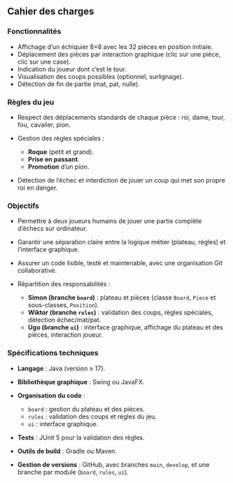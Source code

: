 ## Cahier des charges

### Fonctionnalités

* Affichage d’un échiquier 8×8 avec les 32 pièces en position initiale.
* Déplacement des pièces par interaction graphique (clic sur une pièce, clic sur une case).
* Indication du joueur dont c’est le tour.
* Visualisation des coups possibles (optionnel, surlignage).
* Détection de fin de partie (mat, pat, nulle).

### Règles du jeu

* Respect des déplacements standards de chaque pièce : roi, dame, tour, fou, cavalier, pion.
* Gestion des règles spéciales :

  * **Roque** (petit et grand).
  * **Prise en passant**.
  * **Promotion** d’un pion.
* Détection de l’échec et interdiction de jouer un coup qui met son propre roi en danger.

### Objectifs

* Permettre à deux joueurs humains de jouer une partie complète d’échecs sur ordinateur.
* Garantir une séparation claire entre la logique métier (plateau, règles) et l’interface graphique.
* Assurer un code lisible, testé et maintenable, avec une organisation Git collaborative.
* Répartition des responsabilités :

  * **Simon (branche `board`)** : plateau et pièces (classe `Board`, `Piece` et sous-classes, `Position`).
  * **Wiktor (branche `rules`)** : validation des coups, règles spéciales, détection échec/mat/pat.
  * **Ugo (branche `ui`)** : interface graphique, affichage du plateau et des pièces, interaction joueur.

### Spécifications techniques

* **Langage** : Java (version ≥ 17).
* **Bibliothèque graphique** : Swing ou JavaFX.
* **Organisation du code** :

  * `board` : gestion du plateau et des pièces.
  * `rules` : validation des coups et règles du jeu.
  * `ui` : interface graphique.
* **Tests** : JUnit 5 pour la validation des règles.
* **Outils de build** : Gradle ou Maven.
* **Gestion de versions** : GitHub, avec branches `main`, `develop`, et une branche par module (`board`, `rules`, `ui`).